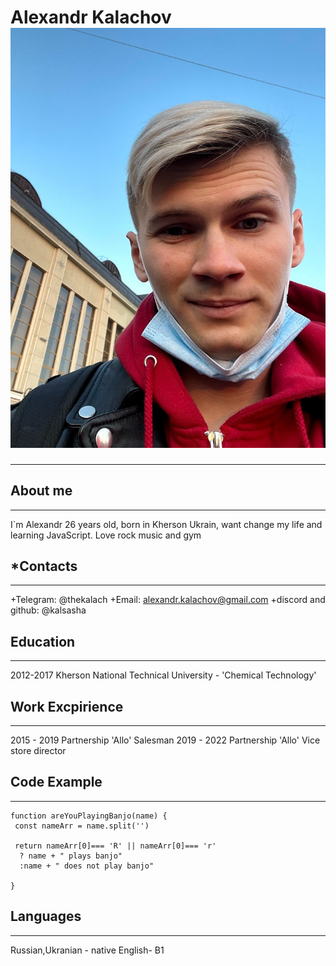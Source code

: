 # Alexandr Kalachov ![ava](ava.jpg 'itsme')
***
## About me
***
I`m Alexandr 26 years old, born in Kherson Ukrain, want change my life and learning JavaScript. Love rock music and gym



## \*Contacts
***
+Telegram: @thekalach
+Email: alexandr.kalachov@gmail.com
+discord and github: @kalsasha

## Education
***
2012-2017 Kherson National Technical University - 'Chemical Technology'


## Work Excpirience
***
2015 - 2019 Partnership 'Allo' Salesman
2019 - 2022 Partnership 'Allo' Vice store director

## Code Example
***
```
function areYouPlayingBanjo(name) {
 const nameArr = name.split('')

 return nameArr[0]=== 'R' || nameArr[0]=== 'r'
  ? name + " plays banjo"
  :name + " does not play banjo"

}
```
## Languages 
***
Russian,Ukranian - native
English- B1